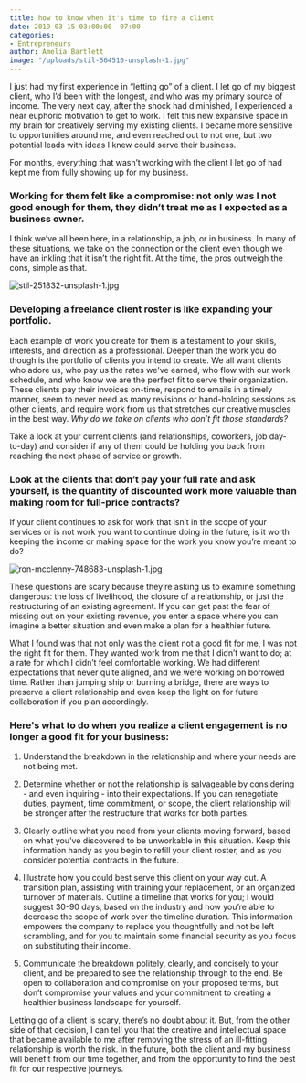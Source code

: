 ```yaml
---
title: how to know when it's time to fire a client
date: 2019-03-15 03:00:00 -07:00
categories:
- Entrepreneurs
author: Amelia Bartlett
image: "/uploads/stil-564510-unsplash-1.jpg"
---
```


I just had my first experience in “letting go” of a client. I let go of my biggest client, who I’d been with the longest, and who was my primary source of income. The very next day, after the shock had diminished, I experienced a near euphoric motivation to get to work. I felt this new expansive space in my brain for creatively serving my existing clients. I became more sensitive to opportunities around me, and even reached out to not one, but two potential leads with ideas I knew could serve their business.

For months, everything that wasn’t working with the client I let go of had kept me from fully showing up for my business. 

### Working for them felt like a compromise: not only was I not good enough for them, they didn’t treat me as I expected as a business owner. 

I think we’ve all been here, in a relationship, a job, or in business. In many of these situations, we take on the connection or the client even though we have an inkling that it isn’t the right fit. At the time, the pros outweigh the cons, simple as that. 

![stil-251832-unsplash-1.jpg](/uploads/stil-251832-unsplash-1.jpg)

### Developing a freelance client roster is like expanding your portfolio. 

Each example of work you create for them is a testament to your skills, interests, and direction as a professional. Deeper than the work you do though is the portfolio of clients you intend to create. We all want clients who adore us, who pay us the rates we've earned, who flow with our work schedule, and who know we are the perfect fit to serve their organization. These clients pay their invoices on-time, respond to emails in a timely manner, seem to never need as many revisions or hand-holding sessions as other clients, and require work from us that stretches our creative muscles in the best way. _Why do we take on clients who don’t fit those standards?_ 

Take a look at your current clients (and relationships, coworkers, job day-to-day) and consider if any of them could be holding you back from reaching the next phase of service or growth. 

### Look at the clients that don’t pay your full rate and ask yourself, is the quantity of discounted work more valuable than making room for full-price contracts? 

If your client continues to ask for work that isn’t in the scope of your services or is not work you want to continue doing in the future, is it worth keeping the income or making space for the work you know you’re meant to do? 

![ron-mcclenny-748683-unsplash-1.jpg](/uploads/ron-mcclenny-748683-unsplash-1.jpg)

These questions are scary because they’re asking us to examine something dangerous: the loss of livelihood, the closure of a relationship, or just the restructuring of an existing agreement. If you can get past the fear of missing out on your existing revenue, you enter a space where you can imagine a better situation and even make a plan for a healthier future.

What I found was that not only was the client not a good fit for me, I was not the right fit for them. They wanted work from me that I didn’t want to do; at a rate for which I didn’t feel comfortable working. We had different expectations that never quite aligned, and we were working on borrowed time. Rather than jumping ship or burning a bridge, there are ways to preserve a client relationship and even keep the light on for future collaboration if you plan accordingly. 

### Here's what to do when you realize a client engagement is no longer a good fit for your business: 

1. Understand the breakdown in the relationship and where your needs are not being met. 

2. Determine whether or not the relationship is salvageable by considering - and even inquiring - into their expectations. If you can renegotiate duties, payment, time commitment, or scope, the client relationship will be stronger after the restructure that works for both parties. 

3. Clearly outline what you need from your clients moving forward, based on what you’ve discovered to be unworkable in this situation. Keep this information handy as you begin to refill your client roster, and as you consider potential contracts in the future.

4. Illustrate how you could best serve this client on your way out. A transition plan, assisting with training your replacement, or an organized turnover of materials. Outline a timeline that works for you; I would suggest 30-90 days, based on the industry and how you’re able to decrease the scope of work over the timeline duration. This information empowers the company to replace you thoughtfully and not be left scrambling, and for you to maintain some financial security as you focus on substituting their income. 

5. Communicate the breakdown politely, clearly, and concisely to your client, and be prepared to see the relationship through to the end.  Be open to collaboration and compromise on your proposed terms, but don’t compromise your values and your commitment to creating a healthier business landscape for yourself. 

Letting go of a client is scary, there’s no doubt about it. But, from the other side of that decision, I can tell you that the creative and intellectual space that became available to me after removing the stress of an ill-fitting relationship is worth the risk. In the future, both the client and my business will benefit from our time together, and from the opportunity to find the best fit for our respective journeys. 